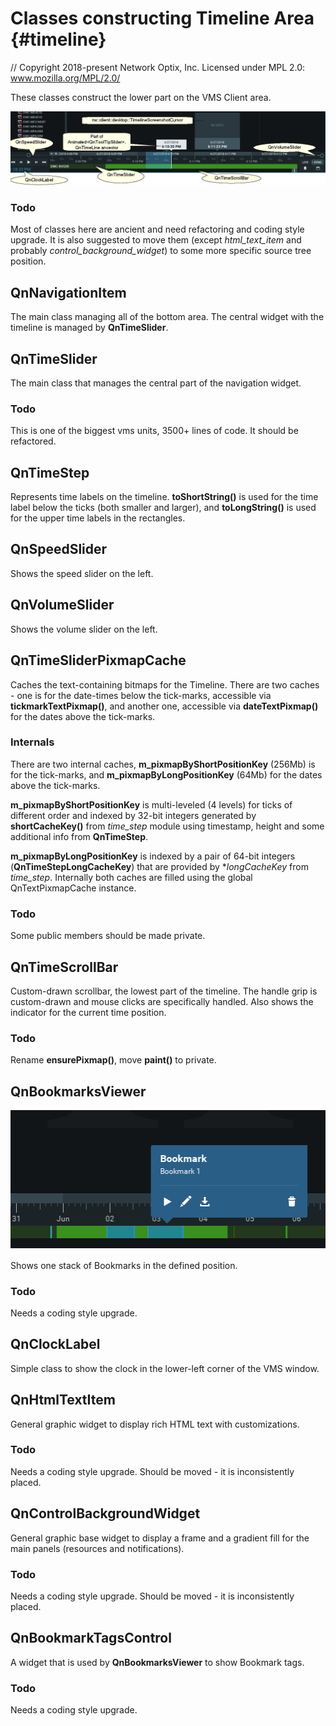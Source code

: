 # Classes constructing Timeline Area {#timeline}

// Copyright 2018-present Network Optix, Inc. Licensed under MPL 2.0: www.mozilla.org/MPL/2.0/

These classes construct the lower part on the VMS Client area.

![image](doc/timeline.png)

### Todo
Most of classes here are ancient and need refactoring and coding style upgrade. It is also suggested to move them (except *html_text_item* and probably *control_background_widget*) to some more specific source tree position.

## QnNavigationItem
The main class managing all of the bottom area. The central widget with the timeline is managed by **QnTimeSlider**.

## QnTimeSlider
The main class that manages the central part of the navigation widget.
### Todo
This is one of the biggest vms units, 3500+ lines of code. It should be refactored.

## QnTimeStep
Represents time labels on the timeline.
**toShortString()** is used for the time label below the ticks (both smaller and larger), and
**toLongString()** is used for the upper time labels in the rectangles.

## QnSpeedSlider
Shows the speed slider on the left.

## QnVolumeSlider
Shows the volume slider on the left.

## QnTimeSliderPixmapCache
Caches the text-containing bitmaps for the Timeline. There are two caches - one is for
the date-times below the tick-marks, accessible via **tickmarkTextPixmap()**, and another one, accessible via **dateTextPixmap()** for the dates above the tick-marks.
### Internals
There are two internal caches, **m_pixmapByShortPositionKey** (256Mb) is for the tick-marks, and
**m_pixmapByLongPositionKey** (64Mb) for the dates above the tick-marks.

**m_pixmapByShortPositionKey** is multi-leveled (4 levels) for ticks of different order and indexed by 32-bit integers generated by **shortCacheKey()** from *time_step* module using timestamp, height and some additional info from **QnTimeStep**.

**m_pixmapByLongPositionKey** is indexed by a pair of 64-bit integers (**QnTimeStepLongCacheKey**)
that are provided by **longCacheKey* from *time_step*.
Internally both caches are filled using the global QnTextPixmapCache instance.
### Todo
Some public members should be made private.

## QnTimeScrollBar
Custom-drawn scrollbar, the lowest part of the timeline. The handle grip is custom-drawn and mouse
clicks are specifically handled. Also shows the indicator for the current time position.
### Todo
Rename **ensurePixmap()**, move **paint()** to private.

## QnBookmarksViewer
![image](doc/bookmark.png)

Shows one stack of Bookmarks in the defined position.
### Todo
Needs a coding style upgrade.

## QnClockLabel
Simple class to show the clock in the lower-left corner of the VMS window.

## QnHtmlTextItem
General graphic widget to display rich HTML text with customizations.
### Todo
Needs a coding style upgrade. Should be moved - it is inconsistently placed.

## QnControlBackgroundWidget
General graphic base widget to display a frame and a gradient fill for the main panels (resources and notifications).
### Todo
Needs a coding style upgrade. Should be moved - it is inconsistently placed.

## QnBookmarkTagsControl
A widget that is used by **QnBookmarksViewer** to show Bookmark tags.
### Todo
Needs a coding style upgrade.
